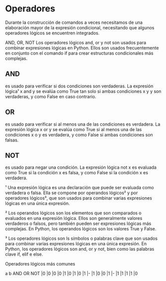 # Operadores

Durante la construcción de comandos a veces necesitamos de una elaboración mayor de la expresión condicional, necesitando que algunos operadores lógicos se encuentren integrados.

AND, OR, NOT
Los operadores lógicos and, or y not son usados para combinar expresiones lógicas en Python. Ellos son usados frecuentemente en conjunto con el comando if para crear estructuras condicionales más complejas.

## AND
es usado para verificar si dos condiciones son verdaderas. La expresión lógica¹ x and y se evalúa como True tan solo si ambas condiciones x y y son verdaderas, y como False en caso contrario.

## OR
es usado para verificar si al menos una de las condiciones es verdadera. La expresión lógica x or y se evalúa como True si al menos una de las condiciones x o y es verdadera, y como False si ambas condiciones son falsas.

## NOT
es usado para negar una condición. La expresión lógica not x es evaluada como True si la condición x es falsa, y como False si la condición x es verdadera.

¹ Una expresión lógica es una declaración que puede ser evaluada como verdadera o falsa. Ella se compone por operandos lógicos² y por operadores lógicos³, que son usados ​​para combinar varias expresiones lógicas en una única expresión.

² Los operandos lógicos son los elementos que son comparados o evaluados en una expresión lógica. Ellos son generalmente valores verdaderos o falsos, pero también pueden ser expresiones lógicas más complejas. En Python, los operandos lógicos son los valores True y False.

³ Los operadores lógicos son ls símbolos o palabras clave que son usados ​​para combinar varias expresiones lógicas en una única expresión. En Python, los operadores lógicos son and, or y not, bien como las palabras clave if, elif e else.

Operadores lógicos más comunes

a    b  AND  OR  NOT
|0  |0  |0  |0  |1
|0  |1  |0  |1  |- 
|1  |0  |0  |1  |- 
|1  |1  |1  |1  |0
